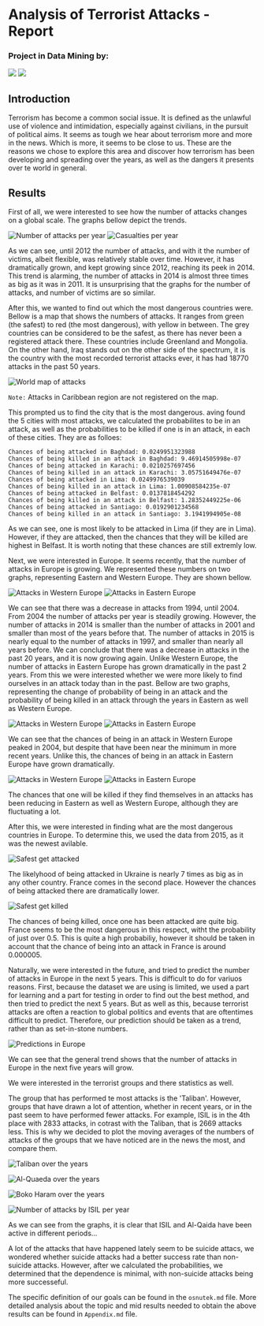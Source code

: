 # Analysis of Terrorist Attacks - Report
### Project in Data Mining by:
[![](https://avatars1.githubusercontent.com/u/8987819?v=3&s=150)](https://github.com/DajanaS "Dajana Stojchevska") [![](https://avatars0.githubusercontent.com/u/18115441?v=3&s=150)](https://github.com/mtodosovska "Marija Todosovska") <br />
## Introduction
Terrorism has become a common social issue. It is defined as the unlawful use of violence and intimidation, especially against civilians, in the pursuit of political aims. It seems as tough we hear about terrorism more and more in the news. Which is more, it seems to be close to us. These are the reasons we chose to explore this area and discover how terrorism has been developing and spreading over the years, as well as the dangers it presents over te world in general.

## Results

First of all, we were interested to see how the number of attacks changes on a global scale. The graphs bellow depict the trends.
	
![Number of attacks per year](images/attacksPerYear.png)
![Casualties per year](images/casualtiesPerYear.png)	

As we can see, until 2012 the number of attacks, and with it the number of victims, albeit flexible, was relatively stable over time. However, it has dramatically grown, and kept growing since 2012, reaching its peek in 2014. This trend is alarming, the number of attacks in 2014 is almost three times as big as it was in 2011.
It is unsurprising that the graphs for the number of attacks, and number of victims are so similar. 

After this, we wanted to find out which the most dangerous countries were. Bellow is a map that shows the numbers of attacks. It ranges from green (the safest) to red (the most dangerous), with yellow in between. The grey countries can be considered to be the safest, as there has never been a registered attack there. These countries include Greenland and Mongolia. On the other hand, Iraq stands out on the other side of the spectrum, it is the country with the most recorded terrorist attacks ever, it has had 18770 attacks in the past 50 years.

![World map of attacks](images/map_attacks.jpg)

`Note:` Attacks in Caribbean region are not registered on the map. 

This prompted us to find the city that is the most dangerous. aving found the 5 cities with most attacks, we calculated the probabilites to be in an attack, as well as the probabilities to be killed if one is in an attack, in each of these cities. They are as folloes:

 	Chances of being attacked in Baghdad: 0.0249951323988
 	Chances of being killed in an attack in Baghdad: 9.46914505998e-07
 	Chances of being attacked in Karachi: 0.0210257697456
 	Chances of being killed in an attack in Karachi: 3.05751649476e-07
 	Chances of being attacked in Lima: 0.0249976539039
 	Chances of being killed in an attack in Lima: 1.00908584235e-07
 	Chances of being attacked in Belfast: 0.0137818454292
 	Chances of being killed in an attack in Belfast: 1.28352449225e-06
 	Chances of being attacked in Santiago: 0.0192901234568
 	Chances of being killed in an attack in Santiago: 3.1941994905e-08

 As we can see, one is most likely to be attacked in Lima (if they are in Lima). However, if they are attacked, then the chances that they will be killed are highest in Belfast. It is worth noting that these chances are still extremly low.


Next, we were interested in Europe. It seems recently, that the number of attacks in Europe is growing. We represented these numbers on two graphs, representing Eastern and Western Europe. They are shown bellow.

![Attacks in Western Europe](images/attacks_WE.png)
![Attacks in Eastern Europe](images/attacks_EE.png)

We can see that there was a decrease in attacks from 1994, until 2004. From 2004 the number of attacks per year is steadily growing. However, the number of attacks in 2014 is smaller than the number of attacks in 2001 and smaller than most of the years before that. The number of attacks in 2015 is nearly equal to the number of attacks in 1997, and smaller than nearly all years before. We can conclude that there was a decrease in attacks in the past 20 years, and it is now growing again. Unlike Western Europe, the number of attacks in Eastern Europe has grown dramatically in the past 2 years.
From this we were interested whether we were more likely to find ourselves in an attack today than in the past. Bellow are two graphs, representing the change of probability of being in an attack and the probability of being killed in an attack through the years in Eastern as well as Western Europe.

![Attacks in Western Europe](images/pAttackedWE.png)
![Attacks in Eastern Europe](images/pAttackedEE.png)


We can see that the chances of being in an attack in Western Europe peaked in 2004, but despite that have been near the minimum in more recent years. Unlike this, the chances of being in an attack in Eastern Europe have grown dramatically. 


![Attacks in Western Europe](images/pKilledWE.png)
![Attacks in Eastern Europe](images/pKilledEE.png)

The chances that one will be killed if they find themselves in an attacks has been reducing in Eastern as well as Western Europe, although they are fluctuating a lot.

After this, we were interested in finding what are the most dangerous countries in Europe. To determine this, we used the data from 2015, as it was the newest avilable.

![Safest get attacked](images/safestGetAttacked.png)

The likelyhood of being attacked in Ukraine is nearly 7 times as big as in any other country. France comes in the second place. However the chances of being attacked there are dramatically lower.

![Safest get killed](images/safestGetKilled.png)

The chances of being killed, once one has been attacked are quite big. France seems to be the most dangerous in this respect, witht the probability of just over 0.5. This is quite a high probabiliy, however it should be taken in account that the chance of being into an attack in France is around 0.000005.

Naturally, we were interested in the future, and tried to predict the number of attacks in Europe in the next 5 years. This is difficult to do for variuos reasons. First, because the dataset we are using is limited, we used a part for learning and a part for testing in order to find out the best method, and then tried to predict the next 5 years. But as well as this, because terrorist attacks are often a reaction to global politics and events that are oftentimes difficult to predict. Therefore, our prediction should be taken as a trend, rather than as set-in-stone numbers.

![Predictions in Europe](images/prediction.png)

We can see that the general trend shows that the number of attacks in Europe in the next five years will grow.

We were interested in the terrorist groups and there statistics as well.

The group that has performed te most attacks is the 'Taliban'. However, groups that have drawn a lot of attention, whether in recent years, or in the past seem to have performed fewer attacks. For example, ISIL is in the 4th place with 2833 attacks, in cotrast with the Taliban, that is 2669 attacks less. This is why we decided to plot the moving averages of the numbers of attacks of the groups that we have noticed are in the news the most, and compare them.

![Taliban over the years](images/Taliban_over_years.png)

![Al-Quaeda over the years](images/Al-Qaida_over_years.png)

![Boko Haram over the years](images/Boko-Haram_over_years.png)

![Number of attacks by ISIL per year](images/ISILattacksPerYear.png)

 As we can see from the graphs, it is clear that ISIL and Al-Qaida have been active in different periods...

A lot of the attacks that have happened lately seem to be suicide attacs, we wondered whether suicide attacks had a better success rate than non-suicide attacks. However, after we calculated the probabilities, we determined that the dependence is minimal, with non-suicide attacks being more successeful.	

The specific definition of our goals can be found in the `osnutek.md` file. More detailed analysis about the topic and mid results needed to obtain the above results can be found in `Appendix.md` file.
